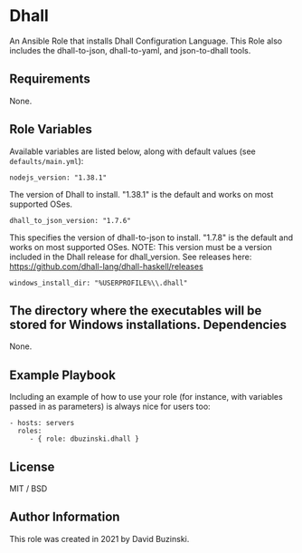 Dhall
=========

An Ansible Role that installs Dhall Configuration Language. This Role also includes the dhall-to-json, dhall-to-yaml, and json-to-dhall tools.

Requirements
------------

None.

Role Variables
--------------

Available variables are listed below, along with default values (see `defaults/main.yml`):

    nodejs_version: "1.38.1"

The version of Dhall to install. "1.38.1" is the default and works on most supported OSes. 

    dhall_to_json_version: "1.7.6"

This specifies the version of dhall-to-json to install. "1.7.8" is the default and works on most supported OSes. NOTE: This version must be a version included in the Dhall release for dhall_version. See releases here: https://github.com/dhall-lang/dhall-haskell/releases

    windows_install_dir: "%USERPROFILE%\\.dhall"

The directory where the executables will be stored for Windows installations.
Dependencies
------------

None.

Example Playbook
----------------

Including an example of how to use your role (for instance, with variables passed in as parameters) is always nice for users too:

    - hosts: servers
      roles:
         - { role: dbuzinski.dhall }

License
-------

MIT / BSD

Author Information
------------------

This role was created in 2021 by David Buzinski.